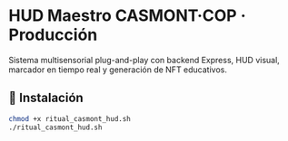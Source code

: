 # HUD Maestro CASMONT·COP · Producción

Sistema multisensorial plug-and-play con backend Express, HUD visual, marcador en tiempo real y generación de NFT educativos.

## 🔧 Instalación

```bash
chmod +x ritual_casmont_hud.sh
./ritual_casmont_hud.sh

